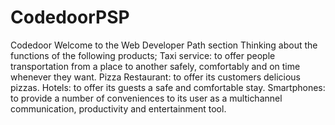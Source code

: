 # CodedoorPSP
Codedoor Welcome to the Web Developer Path section
Thinking about the functions of the following products;
Taxi service: to offer people transportation from a place to another safely, comfortably and on time whenever they want.
Pizza Restaurant: to offer its customers delicious pizzas.
Hotels: to offer its guests a safe and comfortable stay.
Smartphones: to provide a number of conveniences to its user as a multichannel communication, productivity and entertainment tool.
